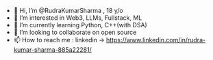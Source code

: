 - 👋 Hi, I’m @RudraKumarSharma , 18 y/o
- 👀 I’m interested in Web3, LLMs, Fullstack, ML
- 🌱 I’m currently learning Python, C++(with DSA)
- 💞️ I’m looking to collaborate on open source
- 📫 How to reach me : linkedin -> https://www.linkedin.com/in/rudra-kumar-sharma-885a22281/


<!---
RudraKumarSharma/RudraKumarSharma is a ✨ special ✨ repository because its `README.md` (this file) appears on your GitHub profile.
You can click the Preview link to take a look at your changes.
--->
